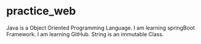 # practice_web
Java is a Object Oriented Programming Language.
I am learning  springBoot Framework.
I am learning  GitHub.
String is an immutable Class.

